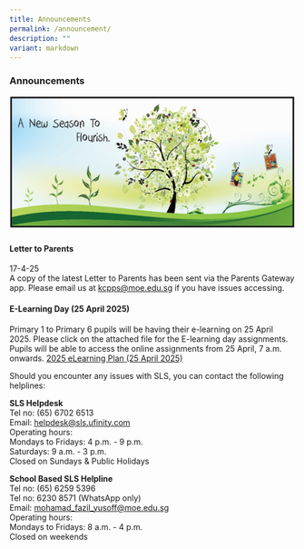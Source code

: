 ```yaml
---
title: Announcements
permalink: /announcement/
description: ""
variant: markdown
---
```

### Announcements

![](/images/A%20new%20season%20to%20flourish%20banner.png)

#### Letter to Parents		 
17-4-25<br>
A copy of the latest Letter to Parents has been sent via the Parents Gateway app. Please email us at [kcpps@moe.edu.sg](mailto:kcpps@moe.edu.sg) if you have issues accessing.

#### E-Learning Day (25 April 2025)
Primary 1 to Primary 6 pupils will be having their e-learning on 25 April 2025. Please click on the attached file for the E-learning day assignments. Pupils will be able to access the online assignments from 25 April, 7 a.m. onwards.
[2025 eLearning Plan (25 April 2025)](/files/2025__e_learning_plan__25_April_2025_.pdf)

Should you encounter any issues with SLS, you can contact the following helplines:

**SLS Helpdesk**<br>
Tel no: (65) 6702 6513<br>
Email: helpdesk@sls.ufinity.com
<br>Operating hours: 
<br>Mondays to Fridays: 4 p.m. - 9 p.m.
<br>Saturdays: 9 a.m. - 3 p.m.
<br>Closed on Sundays &amp; Public Holidays

**School Based SLS Helpline**
<br>Tel no: (65) 6259 5396
<br>Tel no: 6230 8571 (WhatsApp only)
<br>Email: mohamad_fazil_yusoff@moe.edu.sg
<br>Operating hours:
<br>Mondays to Fridays: 8 a.m. - 4 p.m.
<br>Closed on weekends